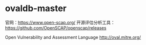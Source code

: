 # ovaldb-master
官网：https://www.open-scap.org/
开源评估分析工具：https://github.com/OpenSCAP/openscap/releases

Open Vulnerability and Assessment Language
http://oval.mitre.org/













